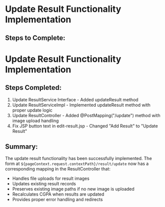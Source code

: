 # Update Result Functionality Implementation

## Steps to Complete:

# Update Result Functionality Implementation

## Steps Completed:

1.  Update ResultService Interface - Added updateResult method
2.  Update ResultServiceImpl - Implemented updateResult method with proper update logic
3.  Update ResultController - Added @PostMapping("/update") method with image upload handling
4. Fix JSP button text in edit-result.jsp - Changed "Add Result" to "Update Result"

## Summary:
The update result functionality has been successfully implemented. The form at `${pageContext.request.contextPath}/result/update` now has a corresponding mapping in the ResultController that:
- Handles file uploads for result images
- Updates existing result records
- Preserves existing image paths if no new image is uploaded
- Recalculates CGPA when results are updated
- Provides proper error handling and redirects
